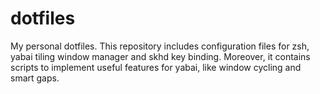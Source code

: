 # dotfiles
My personal dotfiles. This repository includes configuration files for zsh, yabai tiling window manager and skhd key binding.
Moreover, it contains scripts to implement useful features for yabai, like window cycling and smart gaps.
